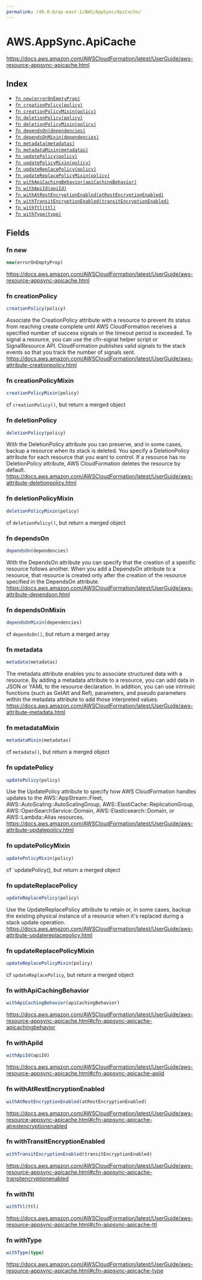 ```yaml
---
permalink: /48.0.0/ap-east-1/AWS/AppSync/ApiCache/
---
```


# AWS.AppSync.ApiCache

https://docs.aws.amazon.com/AWSCloudFormation/latest/UserGuide/aws-resource-appsync-apicache.html

## Index

* [`fn new(errorOnEmptyProp)`](#fn-new)
* [`fn creationPolicy(policy)`](#fn-creationpolicy)
* [`fn creationPolicyMixin(policy)`](#fn-creationpolicymixin)
* [`fn deletionPolicy(policy)`](#fn-deletionpolicy)
* [`fn deletionPolicyMixin(policy)`](#fn-deletionpolicymixin)
* [`fn dependsOn(dependencies)`](#fn-dependson)
* [`fn dependsOnMixin(dependencies)`](#fn-dependsonmixin)
* [`fn metadata(metadatas)`](#fn-metadata)
* [`fn metadataMixin(metadatas)`](#fn-metadatamixin)
* [`fn updatePolicy(policy)`](#fn-updatepolicy)
* [`fn updatePolicyMixin(policy)`](#fn-updatepolicymixin)
* [`fn updateReplacePolicy(policy)`](#fn-updatereplacepolicy)
* [`fn updateReplacePolicyMixin(policy)`](#fn-updatereplacepolicymixin)
* [`fn withApiCachingBehavior(apiCachingBehavior)`](#fn-withapicachingbehavior)
* [`fn withApiId(apiId)`](#fn-withapiid)
* [`fn withAtRestEncryptionEnabled(atRestEncryptionEnabled)`](#fn-withatrestencryptionenabled)
* [`fn withTransitEncryptionEnabled(transitEncryptionEnabled)`](#fn-withtransitencryptionenabled)
* [`fn withTtl(ttl)`](#fn-withttl)
* [`fn withType(type)`](#fn-withtype)

## Fields

### fn new

```ts
new(errorOnEmptyProp)
```

https://docs.aws.amazon.com/AWSCloudFormation/latest/UserGuide/aws-resource-appsync-apicache.html

### fn creationPolicy

```ts
creationPolicy(policy)
```

Associate the CreationPolicy attribute with a resource to prevent its status from reaching create complete until AWS CloudFormation receives a specified number of success signals or the timeout period is exceeded. To signal a resource, you can use the cfn-signal helper script or SignalResource API. CloudFormation publishes valid signals to the stack events so that you track the number of signals sent. 
https://docs.aws.amazon.com/AWSCloudFormation/latest/UserGuide/aws-attribute-creationpolicy.html

### fn creationPolicyMixin

```ts
creationPolicyMixin(policy)
```

cf `creationPolicy()`, but return a merged object

### fn deletionPolicy

```ts
deletionPolicy(policy)
```

With the DeletionPolicy attribute you can preserve, and in some cases, backup a resource when its stack is deleted. You specify a DeletionPolicy attribute for each resource that you want to control. If a resource has no DeletionPolicy attribute, AWS CloudFormation deletes the resource by default. 
https://docs.aws.amazon.com/AWSCloudFormation/latest/UserGuide/aws-attribute-deletionpolicy.html

### fn deletionPolicyMixin

```ts
deletionPolicyMixin(policy)
```

cf `deletionPolicy()`, but return a merged object

### fn dependsOn

```ts
dependsOn(dependencies)
```

With the DependsOn attribute you can specify that the creation of a specific resource follows another. When you add a DependsOn attribute to a resource, that resource is created only after the creation of the resource specified in the DependsOn attribute. 
https://docs.aws.amazon.com/AWSCloudFormation/latest/UserGuide/aws-attribute-dependson.html

### fn dependsOnMixin

```ts
dependsOnMixin(dependencies)
```

cf `dependsOn()`, but return a merged array

### fn metadata

```ts
metadata(metadatas)
```

The metadata attribute enables you to associate structured data with a resource. By adding a metadata attribute to a resource, you can add data in JSON or YAML to the resource declaration. In addition, you can use intrinsic functions (such as GetAtt and Ref), parameters, and pseudo parameters within the metadata attribute to add those interpreted values. 
https://docs.aws.amazon.com/AWSCloudFormation/latest/UserGuide/aws-attribute-metadata.html

### fn metadataMixin

```ts
metadataMixin(metadatas)
```

cf `metadata()`, but return a merged object

### fn updatePolicy

```ts
updatePolicy(policy)
```

Use the UpdatePolicy attribute to specify how AWS CloudFormation handles updates to the AWS::AppStream::Fleet, AWS::AutoScaling::AutoScalingGroup, AWS::ElastiCache::ReplicationGroup, AWS::OpenSearchService::Domain, AWS::Elasticsearch::Domain, or AWS::Lambda::Alias resources. 
https://docs.aws.amazon.com/AWSCloudFormation/latest/UserGuide/aws-attribute-updatepolicy.html

### fn updatePolicyMixin

```ts
updatePolicyMixin(policy)
```

cf `updatePolicy(), but return a merged object

### fn updateReplacePolicy

```ts
updateReplacePolicy(policy)
```

Use the UpdateReplacePolicy attribute to retain or, in some cases, backup the existing physical instance of a resource when it's replaced during a stack update operation. 
https://docs.aws.amazon.com/AWSCloudFormation/latest/UserGuide/aws-attribute-updatereplacepolicy.html

### fn updateReplacePolicyMixin

```ts
updateReplacePolicyMixin(policy)
```

cf `updateReplacePolicy`, but return a merged object

### fn withApiCachingBehavior

```ts
withApiCachingBehavior(apiCachingBehavior)
```

https://docs.aws.amazon.com/AWSCloudFormation/latest/UserGuide/aws-resource-appsync-apicache.html#cfn-appsync-apicache-apicachingbehavior

### fn withApiId

```ts
withApiId(apiId)
```

https://docs.aws.amazon.com/AWSCloudFormation/latest/UserGuide/aws-resource-appsync-apicache.html#cfn-appsync-apicache-apiid

### fn withAtRestEncryptionEnabled

```ts
withAtRestEncryptionEnabled(atRestEncryptionEnabled)
```

https://docs.aws.amazon.com/AWSCloudFormation/latest/UserGuide/aws-resource-appsync-apicache.html#cfn-appsync-apicache-atrestencryptionenabled

### fn withTransitEncryptionEnabled

```ts
withTransitEncryptionEnabled(transitEncryptionEnabled)
```

https://docs.aws.amazon.com/AWSCloudFormation/latest/UserGuide/aws-resource-appsync-apicache.html#cfn-appsync-apicache-transitencryptionenabled

### fn withTtl

```ts
withTtl(ttl)
```

https://docs.aws.amazon.com/AWSCloudFormation/latest/UserGuide/aws-resource-appsync-apicache.html#cfn-appsync-apicache-ttl

### fn withType

```ts
withType(type)
```

https://docs.aws.amazon.com/AWSCloudFormation/latest/UserGuide/aws-resource-appsync-apicache.html#cfn-appsync-apicache-type